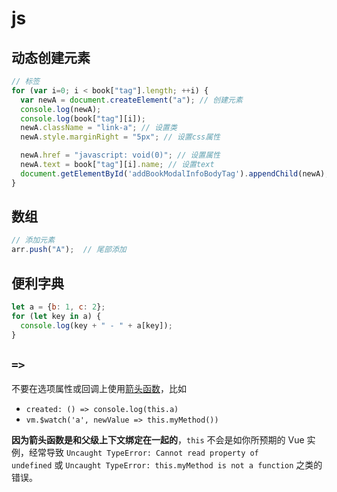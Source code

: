 # js

## 动态创建元素

```javascript
// 标签
for (var i=0; i < book["tag"].length; ++i) {
  var newA = document.createElement("a"); // 创建元素
  console.log(newA);
  console.log(book["tag"][i]);
  newA.className = "link-a"; // 设置类
  newA.style.marginRight = "5px"; // 设置css属性

  newA.href = "javascript: void(0)"; // 设置属性
  newA.text = book["tag"][i].name; // 设置text
  document.getElementById('addBookModalInfoBodyTag').appendChild(newA);  // 作为一个元素的子元素添加
}
```

## 数组

```javascript
// 添加元素
arr.push("A");	// 尾部添加
```

## 便利字典

```javascript
let a = {b: 1, c: 2};
for (let key in a) {
  console.log(key + " - " + a[key]);
}
```

## `=>`

不要在选项属性或回调上使用[箭头函数](https://developer.mozilla.org/zh-CN/docs/Web/JavaScript/Reference/Functions/Arrow_functions)，比如

-  `created: () => console.log(this.a)` 
- `vm.$watch('a', newValue => this.myMethod())`

**因为箭头函数是和父级上下文绑定在一起的**，`this` 不会是如你所预期的 Vue 实例，经常导致 `Uncaught TypeError: Cannot read property of undefined` 或 `Uncaught TypeError: this.myMethod is not a function` 之类的错误。